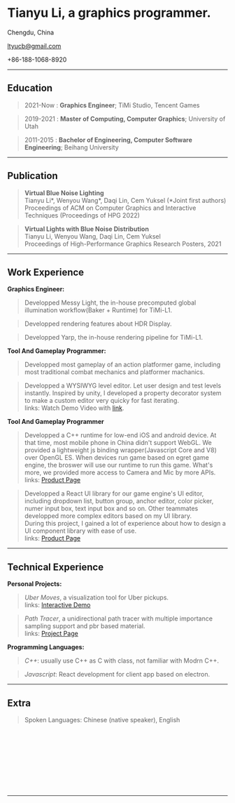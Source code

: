 Tianyu Li, a graphics programmer.
============
Chengdu, China

ltyucb@gmail.com

+86-188-1068-8920

------

## Education


> 2021-Now
:   **Graphics Engineer**; TiMi Studio, Tencent Games

> 2019-2021
:   **Master of Computing, Computer Graphics**; University of Utah

> 2011-2015
:   **Bachelor of Engineering, Computer Software Engineering**; Beihang University
------

## Publication
> **Virtual Blue Noise Lighting**<br/>
> Tianyu Li*, Wenyou Wang*, Daqi Lin, Cem Yuksel (*Joint first authors) <br/>
> Proceedings of ACM on Computer Graphics and Interactive Techniques (Proceedings of HPG 2022) <br/>

> **Virtual Lights with Blue Noise Distribution** <br/>
> Tianyu Li, Wenyou Wang, Daqi Lin, Cem Yuksel <br/>
> Proceedings of High-Performance Graphics Research Posters, 2021
------

## Work Experience
**Graphics Engineer:**

> Developped Messy Light, the in-house precomputed global illumination workflow(Baker + Runtime) for TiMi-L1.

> Developped rendering features about HDR Display.

> Developped Yarp, the in-house rendering pipeline for TiMi-L1.

**Tool And Gameplay Programmer:**

> Developped most gameplay of an action platformer game,
including most traditional combat mechanics and platformer machanics. <br/>

> Developped a WYSIWYG level editor. Let user design and test levels instantly. Inspired by unity, I developed a property decorator system to make a custom editor very quicky for fast iterating. <br/>
> links: Watch Demo Video with [link](https://www.youtube.com/watch?v=SFRh1tTEbac).

**Tool And Gameplay Programmer**

> Developped a C++ runtime for low-end iOS and android device. At that time, most mobile phone in China didn't support WebGL. We provided a lightweight js binding wrapper(Javascript Core and V8) over OpenGL ES. When devices run game based on egret game engine, the broswer will use our runtime to run this game. What's more, we provided more access to Camera and Mic by more APIs. <br/>
> links: [Product Page](https://www.egret.com/en/native.html)

> Developped a React UI library for our game engine's UI editor, including dropdown list, button group, anchor editor, color picker, numer input box, text input box and so on. Other teammates developped more complex editors based on my UI library. <br/>
> During this project, I gained a lot of experience about how to design a UI component library with ease of use. <br/>
> links: [Product Page](https://www.egret.com/en/products/wing.html)
------
## Technical Experience

**Personal Projects:**   

>*Uber Moves*, a visualization tool for Uber pickups. <br/>
> links: [Interactive Demo](https://ubermoves.github.io/UberMoves/app.html)

>*Path Tracer*, a unidirectional path tracer with multiple importance sampling support and pbr based material. <br/>
>links: [Project Page](https://www.cs.utah.edu/~tianyuli/courses/cs6620/prj14.html)

**Programming Languages:**   

>*C++*:  usually use C++ as C with class, not familiar with Modrn C++.

>*Javascript*:  React development for client app based on electron.
------
## Extra


> Spoken Languages: Chinese (native speaker), English

<br/>
<br/>
<br/>
<br/>
<br/>
<br/>
<br/>
<br/>

------